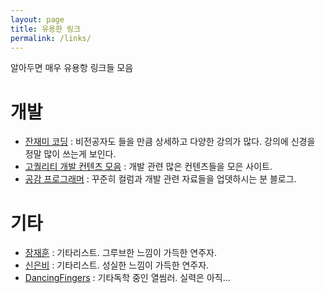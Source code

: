 ```yaml
---
layout: page
title: 유용한 링크
permalink: /links/
---
```

알아두면 매우 유용항 링크들 모음

# 개발
- [잔재미 코딩][잔재미코딩-link] : 비전공자도 들을 만큼 상세하고 다양한 강의가 많다. 강의에 신경을 정말 많이 쓰는게 보인다.
- [고퀄리티 개발 컨텐츠 모음][고퀄리티개발컨텐츠모음-link] : 개발 관련 많은 컨텐츠들을 모은 사이트.
- [공감 프로그래머][공감프로그래머-link] : 꾸준히 컬럼과 개발 관련 자료들을 업뎃하시는 분 블로그.



# 기타
- [장재훈][장재훈-link] : 기타리스트. 그루브한 느낌이 가득한 연주자.
- [신은비][신은비-link] : 기타리스트. 성실한 느낌이 가득한 연주자.
- [DancingFingers][DF-link] : 기타독학 중인 열씸러. 실력은 아직...




[잔재미코딩-link]: https://www.fun-coding.org/
[고퀄리티개발컨텐츠모음-link]: https://github.com/Integerous/goQuality-dev-contents
[공감프로그래머-link]: https://blog.naver.com/yo2dh

[장재훈-link]: https://www.youtube.com/channel/UCwk-TaC8rgj7BMzxY3Zu4UQ
[신은비-link]: https://www.youtube.com/user/shinounbi
[DF-link]: https://www.youtube.com/channel/UCBU0r-0Gu7gfDGntlHsqDzg